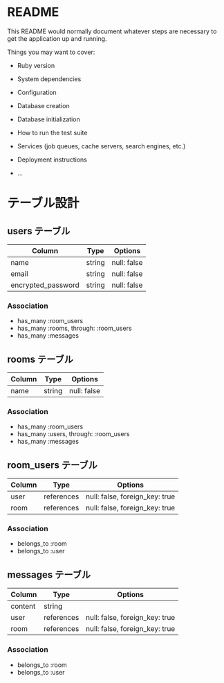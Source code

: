 # README

This README would normally document whatever steps are necessary to get the
application up and running.

Things you may want to cover:

* Ruby version

* System dependencies

* Configuration

* Database creation

* Database initialization

* How to run the test suite

* Services (job queues, cache servers, search engines, etc.)

* Deployment instructions

* ...

# テーブル設計

## users テーブル

| Column              | Type    | Options     |
| ------------------- | ------- | ----------- |
| name                | string  | null: false |
| email               | string  | null: false |
| encrypted_password  | string  | null: false |

### Association

- has_many :room_users
- has_many :rooms, through: :room_users
- has_many :messages

## rooms テーブル

| Column              | Type    | Options     |
| ------------------- | ------- | ----------- |
| name                | string  | null: false |

### Association

- has_many :room_users
- has_many :users, through: :room_users
- has_many :messages

## room_users テーブル
| Column              | Type        | Options     |
| ------------------- | ----------- | ----------- |
| user                | references  | null: false, foreign_key: true |
| room                | references  | null: false, foreign_key: true |

### Association

- belongs_to :room
- belongs_to :user

## messages テーブル

| Column              | Type        | Options                        |
| ------------------- | ----------- | ------------------------------ |
| content             | string      |                                |
| user                | references  | null: false, foreign_key: true |
| room                | references  | null: false, foreign_key: true |

### Association

- belongs_to :room
- belongs_to :user
